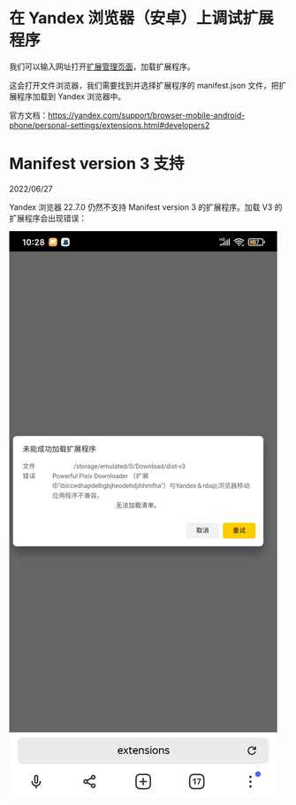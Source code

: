 # 在 Yandex 浏览器（安卓）上调试扩展程序

我们可以输入网址打开[扩展管理页面](browser://extensions)，加载扩展程序。

这会打开文件浏览器，我们需要找到并选择扩展程序的 manifest.json 文件，把扩展程序加载到 Yandex 浏览器中。

官方文档：https://yandex.com/support/browser-mobile-android-phone/personal-settings/extensions.html#developers2

# Manifest version 3 支持

2022/06/27

Yandex 浏览器 22.7.0 仍然不支持 Manifest version 3 的扩展程序。加载 V3 的扩展程序会出现错误：

![](./Screenshot_2022-06-27-10-28-34-210_com.yandex.bro.jpg)